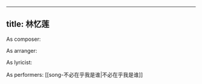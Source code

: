 
---
title: 林忆莲
---
As composer: 

As arranger: 

As lyricist: 

As performers: [[song-不必在乎我是谁|不必在乎我是谁]]
